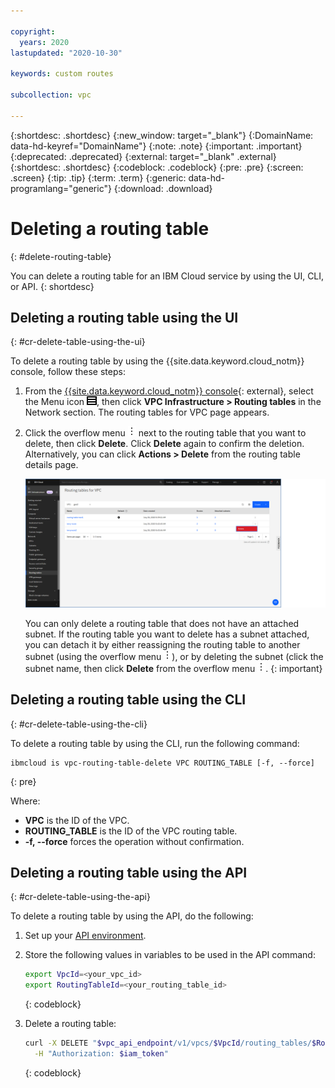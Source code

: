 ```yaml
---

copyright:
  years: 2020
lastupdated: "2020-10-30"

keywords: custom routes

subcollection: vpc

---
```


{:shortdesc: .shortdesc}
{:new_window: target="_blank"}
{:DomainName: data-hd-keyref="DomainName"}
{:note: .note}
{:important: .important}
{:deprecated: .deprecated}
{:external: target="_blank" .external}
{:shortdesc: .shortdesc}
{:codeblock: .codeblock}
{:pre: .pre}
{:screen: .screen}
{:tip: .tip}
{:term: .term}
{:generic: data-hd-programlang="generic"}
{:download: .download}

# Deleting a routing table
{: #delete-routing-table}

You can delete a routing table for an IBM Cloud service by using the UI, CLI, or API.
{: shortdesc}

## Deleting a routing table using the UI
{: #cr-delete-table-using-the-ui}

To delete a routing table by using the {{site.data.keyword.cloud_notm}} console, follow these steps:

1. From the [{{site.data.keyword.cloud_notm}} console](https://{DomainName}/vpc-ext){: external}, select the Menu icon ![Menu icon](/images/menu_icon.png), then click **VPC Infrastructure > Routing tables** in the Network section. The routing tables for VPC page appears.
2. Click the overflow menu ![overflow menu](images/overflow.png) next to the routing table that you want to delete, then click **Delete**. Click **Delete** again to confirm the deletion. Alternatively, you can click **Actions > Delete** from the routing table details page.

   ![Deleting routing tables for VPC](./images/cr-routing-table-delete.png)

   You can only delete a routing table that does not have an attached subnet. If the routing table you want to delete has a subnet attached, you can detach it by either reassigning the routing table to another subnet (using the overflow menu ![overflow menu](images/overflow.png)), or by deleting the subnet (click the subnet name, then click **Delete** from the overflow menu ![overflow menu](images/overflow.png).
   {: important}

## Deleting a routing table using the CLI
{: #cr-delete-table-using-the-cli}

To delete a routing table by using the CLI, run the following command:

```
ibmcloud is vpc-routing-table-delete VPC ROUTING_TABLE [-f, --force]
```
{: pre}

Where:

* **VPC** is the ID of the VPC.
* **ROUTING_TABLE** is the ID of the VPC routing table.
* **-f, --force** forces the operation without confirmation.

## Deleting a routing table using the API
{: #cr-delete-table-using-the-api}

To delete a routing table by using the API, do the following:

1. Set up your [API environment](/docs/vpc?topic=vpc-set-up-environment#api-prerequisites-setup).
2. Store the following values in variables to be used in the API command:

    ```sh
    export VpcId=<your_vpc_id>
    export RoutingTableId=<your_routing_table_id>
    ```
    {: codeblock}

3. Delete a routing table:

   ```sh
   curl -X DELETE "$vpc_api_endpoint/v1/vpcs/$VpcId/routing_tables/$RoutingTableId?version=$api_version&generation=2" \
     -H "Authorization: $iam_token"
   ```
   {: codeblock}
